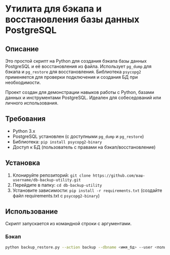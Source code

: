 # Утилита для бэкапа и восстановления базы данных PostgreSQL

## Описание
Это простой скрипт на Python для создания бэкапа базы данных PostgreSQL и её восстановления из файла. Использует `pg_dump` для бэкапа и `pg_restore` для восстановления. Библиотека `psycopg2` применяется для проверки подключения и создания БД при необходимости.

Проект создан для демонстрации навыков работы с Python, базами данных и инструментами PostgreSQL. Идеален для собеседований или личного использования.

## Требования
- Python 3.x
- PostgreSQL установлен (с доступными `pg_dump` и `pg_restore`)
- Библиотека: `pip install psycopg2-binary`
- Доступ к БД (пользователь с правами на бэкап/восстановление)

## Установка
1. Клонируйте репозиторий: `git clone https://github.com/ваш-username/db-backup-utility.git`
2. Перейдите в папку: `cd db-backup-utility`
3. Установите зависимости: `pip install -r requirements.txt` (создайте файл requirements.txt с `psycopg2-binary`)

## Использование
Скрипт запускается из командной строки с аргументами.

### Бэкап
```bash
python backup_restore.py --action backup --dbname <имя_бд> --user <пользователь> --password <пароль> --file <файл_бэкапа.dump>

